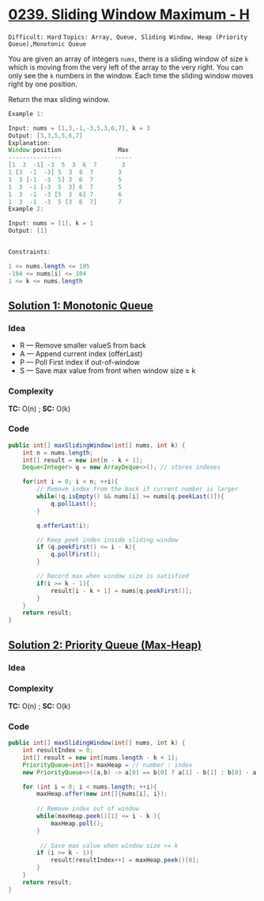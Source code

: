 
# [0239. Sliding Window Maximum - H](https://leetcode.com/problems/sliding-window-maximum/description/)

`Difficult: Hard`
`Topics: Array, Queue, Sliding Window, Heap (Priority Queue),Monotonic Queue`

You are given an array of integers `nums`, there is a sliding window of size `k` which is moving from the very left of the array to the very right. You can only see the `k` numbers in the window. Each time the sliding window moves right by one position.

Return the max sliding window.


 
 ```java
Example 1:

Input: nums = [1,3,-1,-3,5,3,6,7], k = 3
Output: [3,3,5,5,6,7]
Explanation: 
Window position                Max
---------------               -----
[1  3  -1] -3  5  3  6  7       3
 1 [3  -1  -3] 5  3  6  7       3
 1  3 [-1  -3  5] 3  6  7       5
 1  3  -1 [-3  5  3] 6  7       5
 1  3  -1  -3 [5  3  6] 7       6
 1  3  -1  -3  5 [3  6  7]      7
Example 2:

Input: nums = [1], k = 1
Output: [1]
 

Constraints:

1 <= nums.length <= 105
-104 <= nums[i] <= 104
1 <= k <= nums.length
```
## [Solution 1: Monotonic Queue ](https://leetcode.com/problems/sliding-window-maximum/submissions/1670906424/)

### Idea
- R — Remove smaller valueS from back
- A — Append current index (offerLast)
- P — Poll First index if out-of-window
- S — Save max value from front when window size ≥ k

### Complexity
**TC:** O(n) ; **SC:** O(k)

### Code
```java
public int[] maxSlidingWindow(int[] nums, int k) {
    int n = nums.length;
    int[] result = new int[n - k + 1];
    Deque<Integer> q = new ArrayDeque<>(); // stores indexes

    for(int i = 0; i < n; ++i){
        // Remove index from the back if current number is larger
        while(!q.isEmpty() && nums[i] >= nums[q.peekLast()]){
            q.pollLast();
        }

        q.offerLast(i);

        // Keep peek index inside sliding window
        if (q.peekFirst() <= i - k){
            q.pollFirst();
        }

        // Record max when window size is satisfied
        if(i >= k - 1){
            result[i - k + 1] = nums[q.peekFirst()];
        }
    }
    return result;
}
```


## [Solution 2: Priority Queue (Max-Heap)](https://leetcode.com/problems/sliding-window-maximum/submissions/1671005389/)

### Idea

### Complexity
**TC:** O(n) ;  **SC:** O(k)

### Code
```java
public int[] maxSlidingWindow(int[] nums, int k) {
    int resultIndex = 0;
    int[] result = new int[nums.length - k + 1];
    PriorityQueue<int[]> maxHeap = // number : index
    new PriorityQueue<>((a,b) -> a[0] == b[0] ? a[1] - b[1] : b[0] - a[0]);

    for (int i = 0; i < nums.length; ++i){
        maxHeap.offer(new int[]{nums[i], i});
        
        // Remove index out of window
        while(maxHeap.peek()[1] <= i - k ){
            maxHeap.poll();
        }
        
         // Save max value when window size >= k
        if (i >= k - 1){
            result[resultIndex++] = maxHeap.peek()[0];
        }
    }
    return result;
}
```